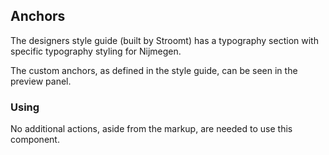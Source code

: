 ## Anchors

The designers style guide (built by Stroomt) has a typography section with specific typography styling for Nijmegen.

The custom anchors, as defined in the style guide, can be seen in the preview panel.

### Using

No additional actions, aside from the markup, are needed to use this component.
